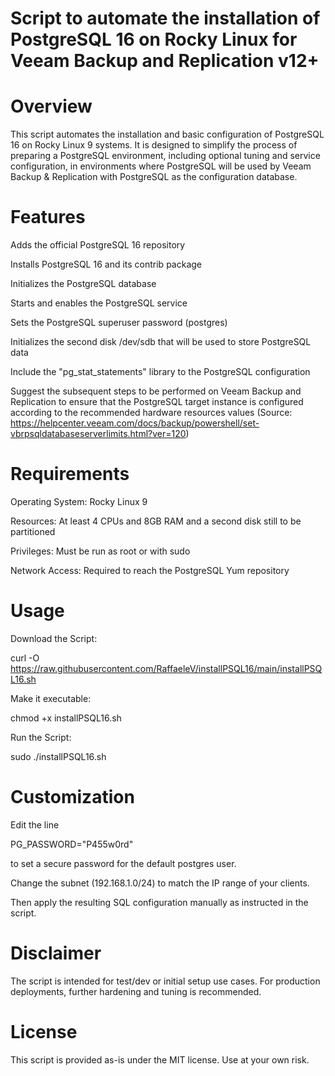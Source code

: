 Script to automate the installation of PostgreSQL 16 on Rocky Linux for Veeam Backup and Replication v12+
=========================================================================================================

Overview
========
This script automates the installation and basic configuration of PostgreSQL 16 on Rocky Linux 9 systems. It is designed to simplify the process of preparing a PostgreSQL environment, including optional tuning and service configuration, in environments where PostgreSQL will be used by Veeam Backup & Replication with PostgreSQL as the configuration database.

Features
========
Adds the official PostgreSQL 16 repository

Installs PostgreSQL 16 and its contrib package

Initializes the PostgreSQL database

Starts and enables the PostgreSQL service

Sets the PostgreSQL superuser password (postgres)

Initializes the second disk /dev/sdb that will be used to store PostgreSQL data

Include the "pg_stat_statements" library to the PostgreSQL configuration

Suggest the subsequent steps to be performed on Veeam Backup and Replication to ensure that the PostgreSQL target instance is configured according to the recommended hardware resources values (Source: https://helpcenter.veeam.com/docs/backup/powershell/set-vbrpsqldatabaseserverlimits.html?ver=120) 

Requirements
============
Operating System: Rocky Linux 9

Resources: At least 4 CPUs and 8GB RAM and a second disk still to be partitioned

Privileges: Must be run as root or with sudo

Network Access: Required to reach the PostgreSQL Yum repository

Usage
=====
Download the Script:

curl -O https://raw.githubusercontent.com/RaffaeleV/installPSQL16/main/installPSQL16.sh

Make it executable:

chmod +x installPSQL16.sh

Run the Script:

sudo ./installPSQL16.sh

Customization
=============
Edit the line

PG_PASSWORD="P455w0rd"

to set a secure password for the default postgres user.

Change the subnet (192.168.1.0/24) to match the IP range of your clients.

Then apply the resulting SQL configuration manually as instructed in the script.

Disclaimer
==========
The script is intended for test/dev or initial setup use cases. For production deployments, further hardening and tuning is recommended.

License
=======
This script is provided as-is under the MIT license. Use at your own risk.
